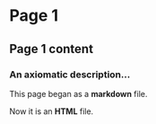 # Page 1
## Page 1 content
### An axiomatic description...
This page began as a **markdown** file. 

Now it is an **HTML** file.